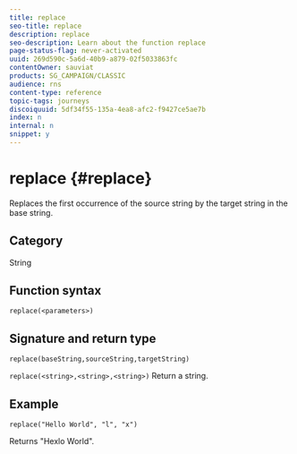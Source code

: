 ```yaml
---
title: replace
seo-title: replace
description: replace
seo-description: Learn about the function replace
page-status-flag: never-activated
uuid: 269d590c-5a6d-40b9-a879-02f5033863fc
contentOwner: sauviat
products: SG_CAMPAIGN/CLASSIC
audience: rns
content-type: reference
topic-tags: journeys
discoiquuid: 5df34f55-135a-4ea8-afc2-f9427ce5ae7b
index: n
internal: n
snippet: y
---
```


# replace {#replace}

Replaces the first occurrence of the source string by the target string in the base string.

## Category

String

## Function syntax

`replace(<parameters>)`

## Signature and return type

`replace(baseString,sourceString,targetString)`

`replace(<string>,<string>,<string>)`
Return a string.

## Example

`replace("Hello World", "l", "x")`

Returns "Hexlo World".
